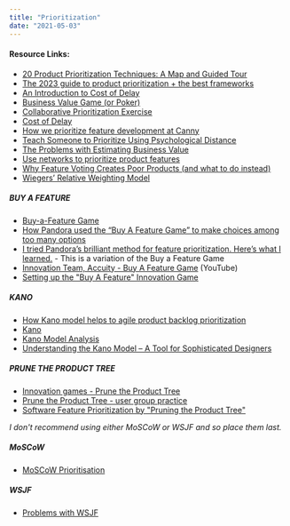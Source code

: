 ```yaml
---
title: "Prioritization"
date: "2021-05-03"
---
```


#### Resource Links:

- [20 Product Prioritization Techniques: A Map and Guided Tour](https://foldingburritos.com/blog/product-prioritization-techniques)
- [The 2023 guide to product prioritization + the best frameworks](https://canny.io/blog/product-prioritization-frameworks/)
- [An Introduction to Cost of Delay](https://www.leadingagile.com/2015/06/an-introduction-to-cost-of-delay/)
- [Business Value Game (or Poker)](https://www.agile42.com/en/business-value-game/)
- [Collaborative Prioritization Exercise](https://allaboutproductmanagement.blogspot.com/2013/05/process-for-prioritising-product-backlog.html)
- [Cost of Delay](https://blackswanfarming.com/cost-of-delay/)
- [How we prioritize feature development at Canny](https://canny.io/blog/prioritization-feature-development-canny/)
- [Teach Someone to Prioritize Using Psychological Distance](https://hbr.org/2015/03/teach-someone-to-prioritize-using-psychological-distance)
- [The Problems with Estimating Business Value](https://www.mountaingoatsoftware.com/blog/the-problems-with-estimating-business-value)
- [Use networks to prioritize product features](https://uxdesign.cc/use-networks-to-prioritize-features-c08cdaaafb95)
- [Why Feature Voting Creates Poor Products (and what to do instead)](https://jasonevanish.com/2021/04/23/why-feature-voting-creates-poor-products-and-what-to-do-instead/)
- [Wiegers’ Relative Weighting Model](https://www.processimpact.com/articles/prioritizing.html)

##### BUY A FEATURE

- [Buy-a-Feature Game](https://www.productplan.com/glossary/buy-a-feature/)
- [How Pandora used the “Buy A Feature Game” to make choices among too many options](https://review.firstround.com/This-Product-Prioritization-System-Nabbed-Pandora-More-Than-70-Million-Active-Monthly-Users-with-Just-40-Engineers)
- [I tried Pandora’s brilliant method for feature prioritization. Here’s what I learned.](https://medium.com/@josh.temple/i-tried-pandoras-brilliant-method-for-feature-prioritization-c5fb586ad317) - This is a variation of the Buy a Feature Game
- [Innovation Team, Accuity - Buy A Feature Game](https://www.youtube.com/watch?v=ALl5lY_gY8Y) (YouTube)
- [Setting up the "Buy A Feature" Innovation Game](https://blog.splibrarian.com/2019/02/05/setting-up-the-buy-a-feature-innovation-game/)

##### KANO

- [How Kano model helps to agile product backlog prioritization](https://www.scrumdesk.com/how-to-kano-model-helps-in-agile-product-backlog-prioritization/)
- [Kano](https://en.wikipedia.org/wiki/Kano_model)
- [Kano Model Analysis](https://dokumen.tips/documents/kano-model-analysis-university-of-calgary-designengg251first-year-fileskanopdfkano.html)
- [Understanding the Kano Model – A Tool for Sophisticated Designers](https://articles.uie.com/kano_model/)

##### PRUNE THE PRODUCT TREE

- [Innovation games - Prune the Product Tree](https://leonardocampos-en.blogspot.com/2012/05/innovation-games-part-1-prune-product.html)
- [Prune the Product Tree - user group practice](https://productanonymous.com/2012/09/prune-the-product-tree/)
- [Software Feature Prioritization by "Pruning the Product Tree"](https://spin.atomicobject.com/2018/04/10/pruning-the-product-tree)

_I don't recommend using either MoSCoW or WSJF and so place them last._

##### MoSCoW

- [MoSCoW Prioritisation](https://www.agilebusiness.org/page/ProjectFramework_10_MoSCoWPrioritisation?&hhsearchterms=%22moscow+and+prioritisation%22)

##### WSJF

- [Problems with WSJF](https://jchyip.blogspot.com/2012/12/problems-i-have-with-saf-style-wsjf.html)
